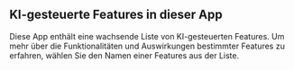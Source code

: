 ## KI-gesteuerte Features in dieser App

Diese App enthält eine wachsende Liste von KI-gesteuerten Features. Um mehr über die Funktionalitäten und Auswirkungen bestimmter Features zu erfahren, wählen Sie den Namen einer Features aus der Liste.